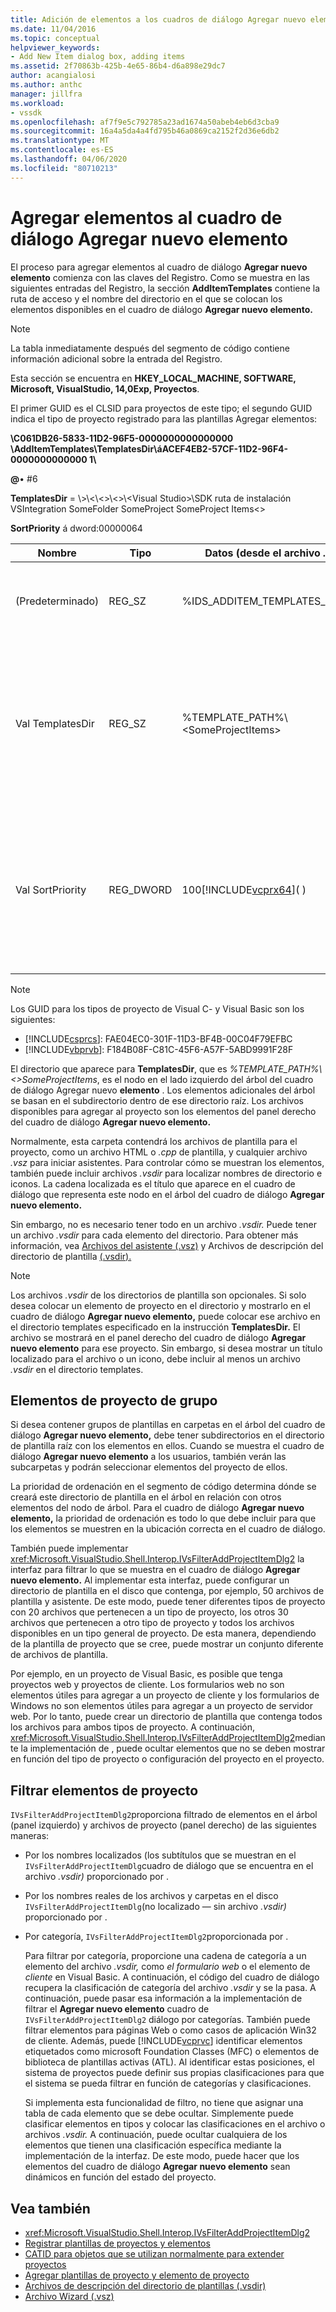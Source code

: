 ```yaml
---
title: Adición de elementos a los cuadros de diálogo Agregar nuevo elemento ? Microsoft Docs
ms.date: 11/04/2016
ms.topic: conceptual
helpviewer_keywords:
- Add New Item dialog box, adding items
ms.assetid: 2f70863b-425b-4e65-86b4-d6a898e29dc7
author: acangialosi
ms.author: anthc
manager: jillfra
ms.workload:
- vssdk
ms.openlocfilehash: af7f9e5c792785a23ad1674a50abeb4eb6d3cba9
ms.sourcegitcommit: 16a4a5da4a4fd795b46a0869ca2152f2d36e6db2
ms.translationtype: MT
ms.contentlocale: es-ES
ms.lasthandoff: 04/06/2020
ms.locfileid: "80710213"
---
```

# <a name="add-items-to-the-add-new-item-dialog-box"></a>Agregar elementos al cuadro de diálogo Agregar nuevo elemento
El proceso para agregar elementos al cuadro de diálogo **Agregar nuevo elemento** comienza con las claves del Registro. Como se muestra en las siguientes entradas del Registro, la sección **AddItemTemplates** contiene la ruta de acceso y el nombre del directorio en el que se colocan los elementos disponibles en el cuadro de diálogo **Agregar nuevo elemento.**

> [!NOTE]
> La tabla inmediatamente después del segmento de código contiene información adicional sobre la entrada del Registro.

 Esta sección se encuentra en **HKEY_LOCAL_MACHINE, SOFTWARE, Microsoft, VisualStudio, 14,0Exp, Proyectos**.

 El primer GUID es el CLSID para proyectos de este tipo; el segundo GUID indica el tipo de proyecto registrado para las plantillas Agregar elementos:

 **\\C061DB26-5833-11D2-96F5-0000000000000000 \\AddItemTemplates\\TemplatesDir\\áACEF4EB2-57CF-11D2-96F4-0000000000000 1\\**

 **@**• #6

 **TemplatesDir** = \\&gt;\\&lt;\\&lt;&gt;\\&lt;&gt;\\&lt;Visual Studio&gt;\\SDK ruta de instalación VSIntegration SomeFolder SomeProject SomeProject Items&lt;&gt;

 **SortPriority** á dword:00000064

| Nombre | Tipo | Datos (desde el archivo *.rgs)* | Descripción |
|------------------|-----------| - | - |
| (Predeterminado) | REG_SZ | %IDS_ADDITEM_TEMPLATES_ENTRY% | Identificador de recurso para agregar plantillas **de elemento.** |
| Val TemplatesDir | REG_SZ | %TEMPLATE_PATH%\\&lt;SomeProjectItems&gt; | Ruta de acceso de los elementos del proyecto que se muestran en el cuadro de diálogo del asistente **Agregar nuevo elemento.** |
| Val SortPriority | REG_DWORD | 100[!INCLUDE[vcprx64](../../extensibility/internals/includes/vcprx64_md.md)]( ) | Determina el criterio de ordenación en el nodo de árbol de los archivos que se muestran en el cuadro de diálogo **Agregar nuevo elemento.** |

> [!NOTE]
> Los GUID para los tipos de proyecto de Visual C- y Visual Basic son los siguientes:
> - [!INCLUDE[csprcs](../../data-tools/includes/csprcs_md.md)]: FAE04EC0-301F-11D3-BF4B-00C04F79EFBC
> - [!INCLUDE[vbprvb](../../code-quality/includes/vbprvb_md.md)]: F184B08F-C81C-45F6-A57F-5ABD9991F28F

 El directorio que aparece para **TemplatesDir**, que es *%TEMPLATE_PATH%\\&lt;&gt;SomeProjectItems*, es el nodo en el lado izquierdo del árbol del cuadro de diálogo Agregar nuevo **elemento** . Los elementos adicionales del árbol se basan en el subdirectorio dentro de ese directorio raíz. Los archivos disponibles para agregar al proyecto son los elementos del panel derecho del cuadro de diálogo **Agregar nuevo elemento.**

 Normalmente, esta carpeta contendrá los archivos de plantilla para el proyecto, como un archivo HTML o *.cpp* de plantilla, y cualquier archivo *.vsz* para iniciar asistentes. Para controlar cómo se muestran los elementos, también puede incluir archivos *.vsdir* para localizar nombres de directorio e iconos. La cadena localizada es el título que aparece en el cuadro de diálogo que representa este nodo en el árbol del cuadro de diálogo **Agregar nuevo elemento.**

 Sin embargo, no es necesario tener todo en un archivo *.vsdir.* Puede tener un archivo *.vsdir* para cada elemento del directorio. Para obtener más información, vea [Archivos del asistente (.vsz)](../../extensibility/internals/wizard-dot-vsz-file.md) y Archivos de descripción del directorio de plantilla [(.vsdir).](../../extensibility/internals/template-directory-description-dot-vsdir-files.md)

> [!NOTE]
> Los archivos *.vsdir* de los directorios de plantilla son opcionales. Si solo desea colocar un elemento de proyecto en el directorio y mostrarlo en el cuadro de diálogo **Agregar nuevo elemento,** puede colocar ese archivo en el directorio templates especificado en la instrucción **TemplatesDir.** El archivo se mostrará en el panel derecho del cuadro de diálogo **Agregar nuevo elemento** para ese proyecto. Sin embargo, si desea mostrar un título localizado para el archivo o un icono, debe incluir al menos un archivo *.vsdir* en el directorio templates.

## <a name="group-project-items"></a>Elementos de proyecto de grupo
 Si desea contener grupos de plantillas en carpetas en el árbol del cuadro de diálogo **Agregar nuevo elemento,** debe tener subdirectorios en el directorio de plantilla raíz con los elementos en ellos. Cuando se muestra el cuadro de diálogo **Agregar nuevo elemento** a los usuarios, también verán las subcarpetas y podrán seleccionar elementos del proyecto de ellos.

 La prioridad de ordenación en el segmento de código determina dónde se creará este directorio de plantilla en el árbol en relación con otros elementos del nodo de árbol. Para el cuadro de diálogo **Agregar nuevo elemento,** la prioridad de ordenación es todo lo que debe incluir para que los elementos se muestren en la ubicación correcta en el cuadro de diálogo.

 También puede implementar <xref:Microsoft.VisualStudio.Shell.Interop.IVsFilterAddProjectItemDlg2> la interfaz para filtrar lo que se muestra en el cuadro de diálogo **Agregar nuevo elemento.** Al implementar esta interfaz, puede configurar un directorio de plantilla en el disco que contenga, por ejemplo, 50 archivos de plantilla y asistente. De este modo, puede tener diferentes tipos de proyecto con 20 archivos que pertenecen a un tipo de proyecto, los otros 30 archivos que pertenecen a otro tipo de proyecto y todos los archivos disponibles en un tipo general de proyecto. De esta manera, dependiendo de la plantilla de proyecto que se cree, puede mostrar un conjunto diferente de archivos de plantilla.

 Por ejemplo, en un proyecto de Visual Basic, es posible que tenga proyectos web y proyectos de cliente. Los formularios web no son elementos útiles para agregar a un proyecto de cliente y los formularios de Windows no son elementos útiles para agregar a un proyecto de servidor web. Por lo tanto, puede crear un directorio de plantilla que contenga todos los archivos para ambos tipos de proyecto. A continuación, <xref:Microsoft.VisualStudio.Shell.Interop.IVsFilterAddProjectItemDlg2>mediante la implementación de , puede ocultar elementos que no se deben mostrar en función del tipo de proyecto o configuración del proyecto en el proyecto.

## <a name="filter-project-items"></a>Filtrar elementos de proyecto
 `IVsFilterAddProjectItemDlg2`proporciona filtrado de elementos en el árbol (panel izquierdo) y archivos de proyecto (panel derecho) de las siguientes maneras:

- Por los nombres localizados (los subtítulos que se muestran en el `IVsFilterAddProjectItemDlg`cuadro de diálogo que se encuentra en el archivo *.vsdir)* proporcionado por .

- Por los nombres reales de los archivos y carpetas en el disco `IVsFilterAddProjectItemDlg`(no localizado — sin archivo *.vsdir)* proporcionado por .

- Por categoría, `IVsFilterAddProjectItemDlg2`proporcionada por .

  Para filtrar por categoría, proporcione una cadena de categoría a un elemento del archivo *.vsdir,* como *el formulario web* o el elemento de *cliente* en Visual Basic. A continuación, el código del cuadro de diálogo recupera la clasificación de categoría del archivo *.vsdir* y se la pasa. A continuación, puede pasar esa información a la implementación de filtrar el **Agregar nuevo elemento** cuadro de `IVsFilterAddProjectItemDlg2` diálogo por categorías. También puede filtrar elementos para páginas Web o como casos de aplicación Win32 de cliente. Además, puede [!INCLUDE[vcprvc](../../code-quality/includes/vcprvc_md.md)] identificar elementos etiquetados como microsoft Foundation Classes (MFC) o elementos de biblioteca de plantillas activas (ATL). Al identificar estas posiciones, el sistema de proyectos puede definir sus propias clasificaciones para que el sistema se pueda filtrar en función de categorías y clasificaciones.

  Si implementa esta funcionalidad de filtro, no tiene que asignar una tabla de cada elemento que se debe ocultar. Simplemente puede clasificar elementos en tipos y colocar las clasificaciones en el archivo o archivos *.vsdir.* A continuación, puede ocultar cualquiera de los elementos que tienen una clasificación específica mediante la implementación de la interfaz. De este modo, puede hacer que los elementos del cuadro de diálogo **Agregar nuevo elemento** sean dinámicos en función del estado del proyecto.

## <a name="see-also"></a>Vea también
- <xref:Microsoft.VisualStudio.Shell.Interop.IVsFilterAddProjectItemDlg2>
- [Registrar plantillas de proyectos y elementos](../../extensibility/internals/registering-project-and-item-templates.md)
- [CATID para objetos que se utilizan normalmente para extender proyectos](../../extensibility/internals/catids-for-objects-that-are-typically-used-to-extend-projects.md)
- [Agregar plantillas de proyecto y elemento de proyecto](../../extensibility/internals/adding-project-and-project-item-templates.md)
- [Archivos de descripción del directorio de plantillas (.vsdir)](../../extensibility/internals/template-directory-description-dot-vsdir-files.md)
- [Archivo Wizard (.vsz)](../../extensibility/internals/wizard-dot-vsz-file.md)
